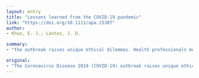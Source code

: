 ```yaml
---
layout: entry
title: "Lessons learned from the COVID-19 pandemic"
link: "https://doi.org/10.1111/apa.15307"
author:
- Khoo, E. J.; Lantos, J. D.

summary:
- "the outbreak raises unique ethical dilemmas. Health professionals must deal with decisions about the allocation of scarce resources that can eventually cause moral distress and may affect one?s mental health. Everybody must deal. with restrictions on freedom of movement that have shut down whole economies in an attempt to flatten the epidemic curve. The Coronavirus Disease 2019 (COVID-19) outbreak is the latest outbreak of the disease."

original:
- "The Coronavirus Disease 2019 (COVID-19) outbreak raises unique ethical dilemmas because it makes demands on society from all sectors of life, nationally and across the globe. Health professionals must deal with decisions about the allocation of scarce resources that can eventually cause moral distress and may affects one?s mental health. Everybody must deal with restrictions on freedom of movement that have shut down whole economies in an attempt to flatten the epidemic curve."
---
```


